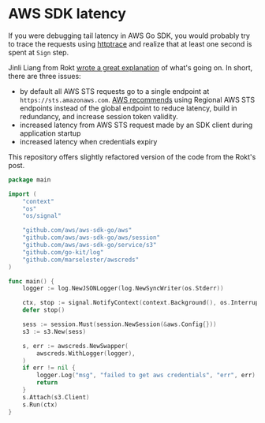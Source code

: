 # AWS SDK latency

If you were debugging tail latency in AWS Go SDK,
you would probably try to trace the requests using
[httptrace](https://github.com/aws/aws-sdk-go/tree/main/example/aws/request/httptrace)
and realize that at least one second is spent at `Sign` step.

Jinli Liang from Rokt
[wrote a great explanation](https://www.rokt.com/engineering-blog/improving-app-latency-eks)
of what's going on.
In short, there are three issues:

- by default all AWS STS requests go to a single endpoint at `https://sts.amazonaws.com`.
  [AWS recommends](https://docs.aws.amazon.com/IAM/latest/UserGuide/id_credentials_temp_enable-regions.html)
  using Regional AWS STS endpoints instead of the global endpoint
  to reduce latency, build in redundancy, and increase session token validity.
- increased latency from AWS STS request made by an SDK client during application startup
- increased latency when credentials expiry

This repository offers slightly refactored version of the code from the Rokt's post.

```go
package main

import (
	"context"
	"os"
	"os/signal"

	"github.com/aws/aws-sdk-go/aws"
	"github.com/aws/aws-sdk-go/aws/session"
	"github.com/aws/aws-sdk-go/service/s3"
	"github.com/go-kit/log"
	"github.com/marselester/awscreds"
)

func main() {
	logger := log.NewJSONLogger(log.NewSyncWriter(os.Stderr))

	ctx, stop := signal.NotifyContext(context.Background(), os.Interrupt)
	defer stop()

	sess := session.Must(session.NewSession(&aws.Config{}))
	s3 := s3.New(sess)

	s, err := awscreds.NewSwapper(
		awscreds.WithLogger(logger),
	)
	if err != nil {
		logger.Log("msg", "failed to get aws credentials", "err", err)
		return
	}
	s.Attach(s3.Client)
	s.Run(ctx)
}
```
